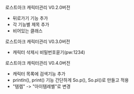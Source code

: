 로스트아크 캐릭터관리 V0.2.0버전
- 뒤로가기 기능 추가
- 각 기능별 제목 추가
- 비어있는 클래스 

로스트아크 캐릭터관리 V0.3.0버전
- 캐릭터 삭제시 비밀번호묻기(pw:1234)

로스트아크 캐릭터관리 V0.4.0버전
- 캐릭터 목록에 검색기능 추가
- println(), print() 기능 간단하게 
  So.p(), So.pl()로 만들고 적용
- "템렙" -> "아이템레벨"로 변경
